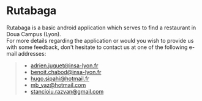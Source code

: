 # Rutabaga  

Rutabaga is a basic android application which serves to find a restaurant in Doua Campus (Lyon).   
For more details regarding the application or would you wish to provide us with some feedback, don't hesitate to contact us at one of the following e-mail addresses:   
 > - adrien.juguet@insa-lyon.fr  
 > - benoit.chabod@insa-lyon.fr   
 > - hugo.sipahi@hotmail.fr   
 > - mb_vaz@hotmail.com   
 > - stancioiu.razvan@gmail.com  


